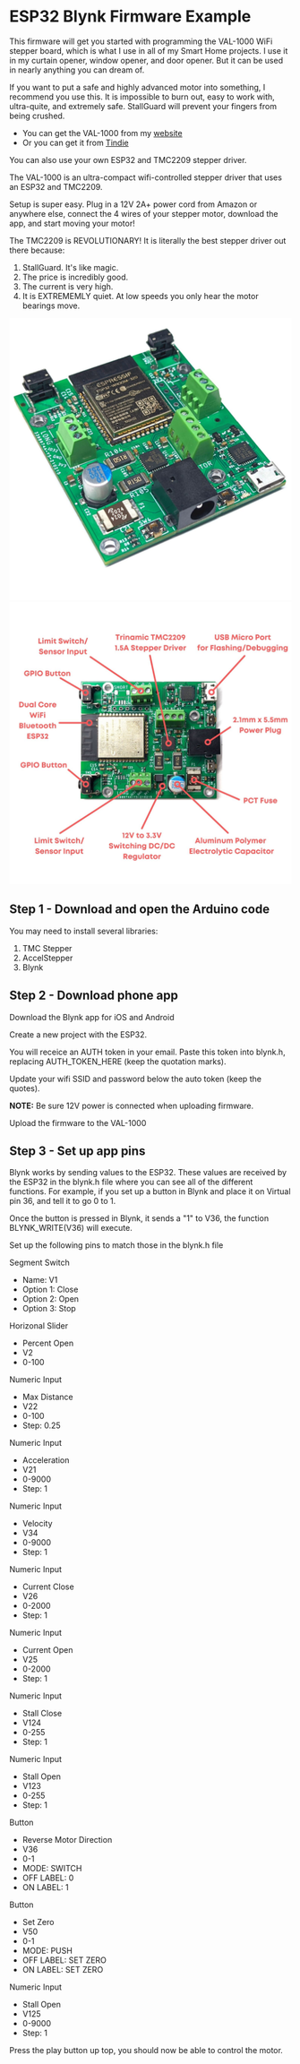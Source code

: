 # ESP32 Blynk Firmware Example
This firmware will get you started with programming the VAL-1000 WiFi stepper board, which is what I use in all of my Smart Home projects. I use it in my curtain opener, window opener, and door opener. But it can be used in nearly anything you can dream of.

If you want to put a safe and highly advanced motor into something, I recommend you use this. It is impossible to burn out, easy to work with, ultra-quite, and extremely safe. StallGuard will prevent your fingers from being crushed.

- You can get the VAL-1000 from my [website](https://valarsystems.com/products/val1000-all-in-one-motion-controller)
- Or you can get it from [Tindie](https://www.tindie.com/products/valar/wifi-stepper-motor-board/)

You can also use your own ESP32 and TMC2209 stepper driver.

The VAL-1000 is an ultra-compact wifi-controlled stepper driver that uses an ESP32 and TMC2209.

Setup is super easy. Plug in a 12V 2A+ power cord from Amazon or anywhere else, connect the 4 wires of your stepper motor, download the app, and start moving your motor!

The TMC2209 is REVOLUTIONARY! It is literally the best stepper driver out there because:
  1) StallGuard. It's like magic.
  2) The price is incredibly good.
  3) The current is very high.
  4) It is EXTREMEMLY quiet. At low speeds you only hear the motor bearings move.

![PCB IMAGE](/docs/images/PCB_github.jpg)
![PCB IMAGE2](/docs/images/PCB_Details.jpg)


## Step 1 - Download and open the Arduino code
You may need to install several libraries:
1. TMC Stepper
2. AccelStepper
3. Blynk

## Step 2 - Download phone app
Download the Blynk app for iOS and Android

Create a new project with the ESP32.

You will receice an AUTH token in your email. Paste this token into blynk.h, replacing AUTH_TOKEN_HERE (keep the quotation marks).

Update your wifi SSID and password below the auto token (keep the quotes).

**NOTE:** Be sure 12V power is connected when uploading firmware.

Upload the firmware to the VAL-1000




## Step 3 - Set up app pins

Blynk works by sending values to the ESP32. These values are received by the ESP32 in the blynk.h file where you can see all of the different functions. 
For example, if you set up a button in Blynk and place it on Virtual pin 36, and tell it to go 0 to 1. 

Once the button is pressed in Blynk, it sends a "1" to V36, the function BLYNK_WRITE(V36) will execute. 

Set up the following pins to match those in the blynk.h file

Segment Switch 
  - Name: V1
  - Option 1: Close
  - Option 2: Open
  - Option 3: Stop

Horizonal Slider
  - Percent Open
  - V2
  - 0-100

Numeric Input
  - Max Distance
  - V22
  - 0-100
  - Step: 0.25

Numeric Input
  - Acceleration
  - V21
  - 0-9000
  - Step: 1

Numeric Input
  - Velocity
  - V34
  - 0-9000
  - Step: 1

Numeric Input
  - Current Close
  - V26
  - 0-2000
  - Step: 1
  
Numeric Input
  - Current Open
  - V25
  - 0-2000
  - Step: 1

Numeric Input
  - Stall Close
  - V124
  - 0-255
  - Step: 1

Numeric Input
  - Stall Open
  - V123
  - 0-255
  - Step: 1

Button
  - Reverse Motor Direction
  - V36
  - 0-1
  - MODE: SWITCH
  - OFF LABEL: 0
  - ON LABEL: 1

Button
  - Set Zero
  - V50
  - 0-1
  - MODE: PUSH
  - OFF LABEL: SET ZERO
  - ON LABEL: SET ZERO

Numeric Input
  - Stall Open
  - V125
  - 0-9000
  - Step: 1
  
  Press the play button up top, you should now be able to control the motor. 
